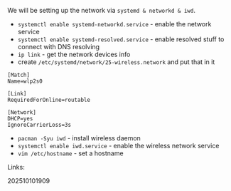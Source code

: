 We will be setting up the network via `systemd & networkd & iwd`. 
- `systemctl enable systemd-networkd.service` - enable the network service
- `systemctl enable systemd-resolved.service` - enable resolved stuff to connect with DNS resolving
- `ip link` - get the network devices info
- create `/etc/systemd/network/25-wireless.network` and put that in it
```
[Match]
Name=wlp2s0

[Link]
RequiredForOnline=routable

[Network]
DHCP=yes
IgnoreCarrierLoss=3s
```
- `pacman -Syu iwd` - install wireless daemon
- `systemctl enable iwd.service` - enable the wireless network service
- `vim /etc/hostname` - set a hostname

Links:

202510101909

